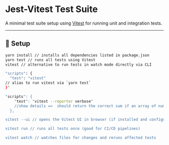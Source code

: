 # Jest-Vitest Test Suite

A minimal test suite setup using [Vitest](https://vitest.dev/) for running unit and integration tests.

---

## 🔧 Setup

```bash
yarn install // installs all dependencies listed in package.json
yarn test // runs all tests using Vitest
vitest // alternative to run tests in watch mode directly via CLI

"scripts": {
  "test": "vitest"
// alias to run vitest via `yarn test`
}"

"scripts": {
    "test": "vitest --reporter verbose"  
    //show details =>  should return the correct sum if an array of number is provided 
  },

vitest --ui // opens the Vitest UI in browser (if installed and configured)

vitest run // runs all tests once (good for CI/CD pipelines)

vitest watch // watches files for changes and reruns affected tests


```

